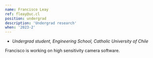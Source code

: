 ```yaml
---
name: Francisco Leay
ref: fleay@uc.cl
position: undergrad
description: 'Undergrad research'
when: '2023-2'
---
```


- _Undergrad student, Engineering School, Catholic University of Chile_

Francisco is working on high sensitivity camera software.

